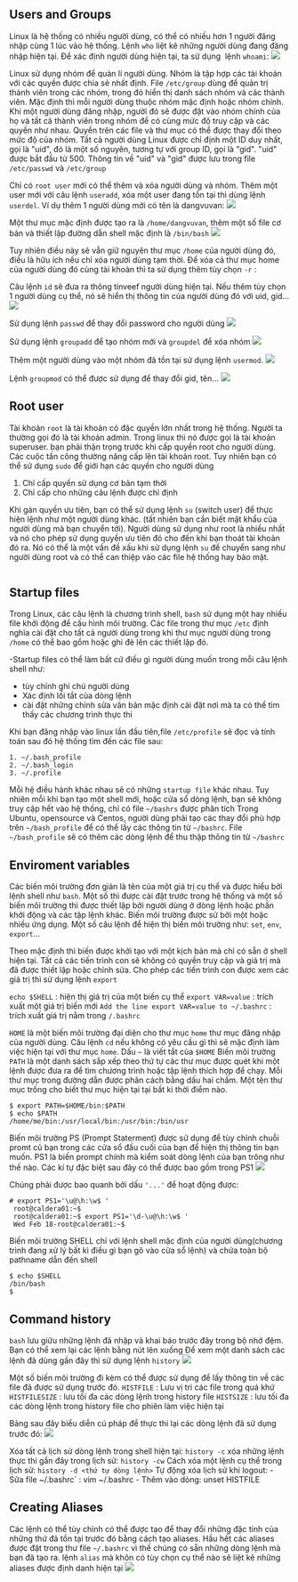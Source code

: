 ## Users and Groups
Linux là hệ thống có nhiều người dùng, có thể có nhiều hơn 1 người đăng nhập cùng 1 lúc vào hệ thống.
Lệnh `who` liệt kê những người dùng đang đăng nhập hiện tại. Để xác định người dùng hiện tại, ta sử dụng
<img src="">
lệnh `whoami`:
<img src="https://scontent.fsgn2-2.fna.fbcdn.net/v/t1.0-9/25994800_1801907163214604_8017461372415805808_n.jpg?oh=a9f66c1deecafb247a382751a51f24e1&oe=5AC98C95">


Linux sử dụng nhóm để quản lí người dùng. Nhóm là tập hợp các tài khoản với các quyền được chia sẻ nhất định.
File `/etc/group` dùng để quản trị thành viên trong các nhóm, trong đó hiển thị danh sách nhóm và các thành viên.
Mặc định thì mỗi người dùng thuộc nhóm mặc định hoặc nhóm chính. Khi một người dùng đăng nhập, người đó sẽ được
đặt vào nhóm chính của họ và tất cả thành viên trong nhóm đề có cùng mức độ truy cập và các quyền như nhau. Quyền
trên các file và thư mục có thể được thay đổi theo mức độ của nhóm.
Tất cả người dùng Linux được chỉ định một ID duy nhất, gọi là "uid", đó là một số nguyên, tương tự với
group ID, gọi là "gid". "uid" được bắt đầu từ 500. Thông tin về "uid" và "gid" được lưu trong file `/etc/passwd`
và `/etc/group`


Chỉ có `root user` mới có thể thêm và xóa người dùng và nhóm. Thêm một user mới với câu lệnh `useradd`, xóa một
user đang tồn tại thì dùng lệnh `userdel`. Ví dụ thêm 1 người dùng mới có tên là dangvuvan:
<img src="https://scontent.fsgn2-2.fna.fbcdn.net/v/t1.0-9/26168600_1801907166547937_7797768181013531660_n.jpg?oh=ed82d3b7169885f7873a8d5f80f4902b&oe=5AFCD873">

Một thư mục mặc định được tạo ra là `/home/dangvuvan`, thêm một số file cơ bản và thiết lập đường dẫn shell mặc định
là `/bin/bash`
<img src="https://scontent.fsgn2-2.fna.fbcdn.net/v/t1.0-9/26165741_1801907169881270_8470598337109088288_n.jpg?oh=6b6ef1e6e5101c624b94672fffcbb7a5&oe=5AB4480A">



Tuy nhiên điều này sẽ vẫn giữ nguyên thư mục `/home` của người dùng đó, điều là hữu ích nếu chỉ xóa người dùng tạm thời.
Để xóa cả thư mục home của người dùng đó cùng tài khoản thì ta sử dụng thêm tùy chọn `-r` :
<img src="">


Câu lệnh `id` sẽ đưa ra thông tinveef người dùng hiện tại. Nếu thêm tùy chọn 1 người dùng cụ thể, nó sẽ hiển thị
thông tin của người dùng đó với uid, gid...
<img src="https://scontent.fsgn2-2.fna.fbcdn.net/v/t1.0-9/26114252_1801907209881266_6340929577759883974_n.jpg?oh=048845486239c8d06cede393e11a9416&oe=5AB3A917">

Sử dụng lệnh `passwd` để thay đổi password cho người dùng
<img src="https://scontent.fsgn2-2.fna.fbcdn.net/v/t1.0-9/26001405_1801905503214770_2262548284367598865_n.jpg?oh=4b9e4f1f5805727fd2d84981c1c269a9&oe=5AB8952C">

Sử dụng lệnh `groupadd` để tạo nhóm mới và `groupdel` để xóa nhóm
<img src="https://scontent.fsgn2-2.fna.fbcdn.net/v/t1.0-9/26112457_1801905493214771_8466943580888523981_n.jpg?oh=67e6bf416b17042b7cc6e2050bf45d70&oe=5AB0FF5B">

Thêm một người dùng vào một nhóm đã tồn tại sử dụng lệnh `usermod`. 
<img src="https://scontent.fsgn2-2.fna.fbcdn.net/v/t1.0-9/26112457_1801905493214771_8466943580888523981_n.jpg?oh=67e6bf416b17042b7cc6e2050bf45d70&oe=5AB0FF5B">

Lệnh `groupmod` có thể được sử dụng để thay đổi gid, tên...
<img src="https://scontent.fsgn2-2.fna.fbcdn.net/v/t1.0-9/26168005_1801905499881437_1276338311762625257_n.jpg?oh=7583aaeb95f746bdfcbd3ed7f3f79efa&oe=5ABE9F73">

## Root user
Tài khoản `root` là tài khoản có đặc quyền lớn nhất trong hệ thống. Người ta thường gọi đó là tài khoản admin.
Trong linux thì nó được gọi là tài khoản superuser. bạn phải thận trọng trước khi cấp quyền root cho người dùng.
Các cuộc tấn công thường nâng cấp lên tài khoản root. Tuy nhiên bạn có thể sử dụng `sudo` để giới hạn các quyền
cho người dùng
1. Chỉ cấp quyền sử dụng cơ bản tạm thời
2. Chỉ cấp cho những câu lệnh được chỉ định

Khi gán quyền ưu tiên, bạn có thể sử dụng lệnh `su` (switch user) để thực hiện lệnh như một người dùng khác.
(tất nhiên bạn cần biết mật khẩu của người dùng mà bạn chuyển tới). Người dùng sử dụng như root là nhiều nhất và
nó cho phép sử dụng quyền ưu tiên đó cho đến khi bạn thoát tài khoản đó ra. Nó có thể là một vấn đề xấu
khi sử dụng lệnh `su` để chuyển sang như người dùng root và có thể can thiệp vào các file hệ thống hay bảo mật.

<img src="">


## Startup files
Trong Linux, các câu lệnh là chương trình shell, `bash` sử dụng một hay nhiều file khởi động để cấu hình
môi trường. Các file trong thư mục `/etc` định nghĩa cài đặt cho tất cả người dùng trong khi thư mục người dùng
trong `/home` có thể bao gồm hoặc ghi đè lên các thiết lập đó.
<img src="">

-Startup files có thể làm bất cứ điều gì người dùng muốn trong mỗi câu lệnh shell như:
 - tùy chỉnh ghi chú người dùng
 - Xác định lối tắt của dòng lệnh
 - cài đặt những chỉnh sửa văn bản mặc định
 cài đặt nơi mà ta có thể tìm thấy các chương trình thực thi
 
 Khi bạn đăng nhập vào linux lần đầu tiên,file `/etc/profile` sẽ đọc và tính toán sau đó hệ thống tìm đến các file sau:
 ```
 1. ~/.bash_profile
 2. ~/.bash_login
 3. ~/.profile
 ```
 
 Mỗi hệ điều hành khác nhau sẽ có những `startup file` khác nhau. 
 Tuy nhiên mỗi khi bạn tạo một shell mới, hoặc cửa sổ dòng lệnh, bạn sẽ không truy cập hết vào hệ thống,
 chỉ có file `~/bashrs` được phân tích
 Trong Ubuntu, opensource và Centos, người dùng phải tạo các thay đổi phù hợp trên `~/bash_profile` để có thể lấy các
 thông tin từ `~/bashrc`. File `~/bash_profile` sẽ có thêm các dòng lệnh để thu thập thông tin từ `~/bashrc`
 <img src="">
 
 ## Enviroment variables
 Các biến môi trường đơn giản là tên của một giá trị cụ thể và được hiểu bởi lệnh shell như `bash`.
 Một số thì được cài đặt trước trong hệ thống và một số biến môi trường thì được thiết lập bởi người dùng
 ở dòng lệnh hoặc phần khởi động và các tập lệnh khác. Biến môi trường được sử bởi một hoặc nhiều ứng dụng.
 Một số câu lệnh để hiện thị biến môi trường như: `set`, `env`, `export`...
 
 Theo mặc định thì biến được khởi tạo với một kịch bản mà chỉ có sẵn ở shell hiện tại. Tất cả các tiến trình con
 sẽ không có quyền truy cập và giá trị mà đã được thiết lập hoặc chỉnh sửa. Cho phép các tiến trình con được xem
 các giá trị thì sử dụng lệnh `export`
 
`echo $SHELL` :  hiện thị giá trị của một biến cụ thể
`export VAR=value` : trích xuất một giá trị biến mới
`Add the line export VAR=value to ~/.bashrc` : trích xuất giá trị nằm trong `/.bashrc`

`HOME` là một biến môi trường đại diện cho thư mục `home` thư mục đăng nhập của người dùng. Câu lệnh `cd` nếu không có
yêu cầu gì thì sẽ mặc định làm việc hiện tại với thư mục `home`.
Dấu `~` là viết tắt của `$HOME`
Biến môi trường `PATH` là một danh sách sắp xếp theo thứ tự các thư mục được quét khi một lệnh được đưa ra
để tìm chương trình hoặc tập lệnh thích hợp để chạy. Mỗi thư mục trong đường dẫn được phân cách bằng dấu hai chấm. Một
tên thư mục trống cho biết thư mục hiện tại tại bất kì thời điểm nào.
```
$ export PATH=$HOME/bin:$PATH
$ echo $PATH
/home/me/bin:/usr/local/bin:/usr/bin:/bin/usr
```


Biến môi trường PS (Prompt Staterment) được sử dụng để tùy chỉnh chuỗi promt củ bạn trong các cửa sổ đầu cuối của bạn
để hiện thị thông tin bạn muốn. PS1 là biến prompt chính mà kiểm soát dòng lệnh của bạn trông như thế nào.
Các kí tự đặc biệt sau đây có thể được bao gồm trong PS1
<img src="https://scontent.fsgn2-2.fna.fbcdn.net/v/t1.0-9/26113778_1801905533214767_2635000756547949307_n.jpg?oh=951449f178a9367c5f42aa035f14b1f7&oe=5ABE9523">


Chúng phải được bao quanh bởi dấu `'...'` để hoạt động được:
```
# export PS1='\u@\h:\w$ '
 root@caldera01:~$
 root@caldera01:~$ export PS1='\d-\u@\h:\w$ '
 Wed Feb 18-root@caldera01:~$
 ```

Biến môi trường SHELL chỉ với lệnh shell mặc định của người dùng(chương trình đang xử lý bất kì điều gì bạn gõ vào cửa sổ lệnh)
và chứa toàn bộ pathname dẫn đến shell
```
$ echo $SHELL
/bin/bash
$
```

## Command history
`bash` lưu giữu những lệnh đã nhập và khai báo trước đây trong bộ nhớ đệm. Bạn có thể xem lại các lệnh bằng nút lên xuống
Để xem một danh sách các lệnh đã dùng gần đây thì sử dụng lệnh `history`
<img src="https://scontent.fsgn2-2.fna.fbcdn.net/v/t1.0-9/26168104_1801905539881433_1663247090399940082_n.jpg?oh=11f3ea801514c05d0cb6d67f0c9b8d4c&oe=5AB0AEC7">

Một số biến môi trường đi kèm có thể được sử dụng để lấy thông tin về các file đã được sử dụng trước đó.
`HISTFILE` : Lưu vị tri các file trong quá khứ
`HISTFILESIZE` : lưu tối đa các dòng lệnh trong history file
`HISTSIZE` : lưu tối đa các dòng lệnh trong history file cho phiên làm việc hiện tại

Bảng sau đây biểu diễn cú pháp để thực thi lại các dòng lệnh đã sử dụng trước đó:
<img src="https://scontent.fsgn2-2.fna.fbcdn.net/v/t1.0-9/26112288_1801905536548100_7226360492586798048_n.jpg?oh=084ae546c3fb596be74702de7c5110e5&oe=5AF577B3">

Xóa tất cả lịch sử dòng lệnh trong shell hiện tại: `history -c`
xóa những lệnh thực thi gần đây trong lịch sử: `history -cw`
Cách xóa một lệnh cụ thể trong lịch sử: `history -d <thứ tự dòng lệnh>`
Tự động xóa lịch sử khi logout:
	- Sửa file ~/.bashrc` : vim ~/.bashrc
	- Thêm vào dòng:  unset HISTFILE

## Creating Aliases
Các lệnh có thể tùy chỉnh có thể được tạo để thay đổi những đặc tính của những thứ đã tồn tại trước đó bằng cách
tạo aliases. Hầu hết các aliases được đặt trong thư file `~/.bashrc` vì thế chúng có sẵn những dòng lệnh mà bạn đã tạo ra.
lệnh `alias` mà khôn có tùy chọn cụ thể nào sẽ liệt kê những aliases được định danh hiện tại
<img src="https://scontent.fsgn2-2.fna.fbcdn.net/v/t1.0-9/26168482_1801905563214764_7541597360034942270_n.jpg?oh=0c426cd3d5baa27b68367fa9e71c5ad1&oe=5AB226D7">